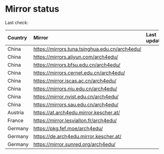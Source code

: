 <script src="./time.js"></script>
# Mirror status
Last check: <script type="text/javascript">localize(1736818812.1550055);</script>

|Country|Mirror|Last update|
|:------|:-----|:----------|
|China|https://mirrors.tuna.tsinghua.edu.cn/arch4edu/|<script type="text/javascript">localize(1736793744);</script>|
|China|https://mirrors.aliyun.com/arch4edu/|<script type="text/javascript">localize(1736750703);</script>|
|China|https://mirrors.bfsu.edu.cn/arch4edu/|<script type="text/javascript">localize(1736793744);</script>|
|China|https://mirrors.cernet.edu.cn/arch4edu/|<script type="text/javascript">localize(1736793744);</script>|
|China|https://mirror.iscas.ac.cn/arch4edu/|<script type="text/javascript">localize(1736750703);</script>|
|China|https://mirrors.nju.edu.cn/arch4edu/|<script type="text/javascript">localize(1736750703);</script>|
|China|https://mirror.nyist.edu.cn/arch4edu/|<script type="text/javascript">localize(1736750703);</script>|
|China|https://mirrors.sau.edu.cn/arch4edu/|<script type="text/javascript">localize(1731653531);</script>|
|Austria|https://at.arch4edu.mirror.kescher.at/|<script type="text/javascript">localize(1736793744);</script>|
|France|https://mirror.lesviallon.fr/arch4edu/|<script type="text/javascript">localize(1736793744);</script>|
|Germany|https://pkg.fef.moe/arch4edu/|<script type="text/javascript">localize(1736793744);</script>|
|Germany|https://de.arch4edu.mirror.kescher.at/|<script type="text/javascript">localize(1736793744);</script>|
|Germany|https://mirror.sunred.org/arch4edu/|<script type="text/javascript">localize(1736793744);</script>|

<script src="./tablefilter/tablefilter.js"></script>
<script src="./table.js"></script>